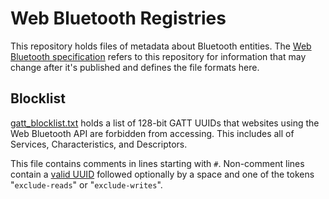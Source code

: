 # Web Bluetooth Registries

This repository holds files of metadata about Bluetooth entities. The
[Web Bluetooth specification](https://github.com/WebBluetoothCG/registries)
refers to this repository for information that may change after it's published
and defines the file formats here.

## Blocklist

[gatt_blocklist.txt](/gatt_blocklist.txt)
holds a list of 128-bit GATT UUIDs that
websites using the Web Bluetooth API are forbidden from accessing.
This includes all of Services, Characteristics, and Descriptors.

This file contains comments in lines starting with `#`.
Non-comment lines contain a [valid UUID](https://webbluetoothcg.github.io/web-bluetooth/#valid-uuid)
followed optionally by a space and one of the tokens "`exclude-reads`" or "`exclude-writes`".

